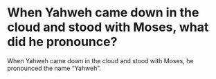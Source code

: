# When Yahweh came down in the cloud and stood with Moses, what did he pronounce?

When Yahweh came down in the cloud and stood with Moses, he pronounced the name “Yahweh”.
